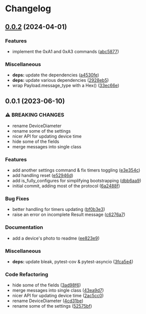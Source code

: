 # Changelog

## [0.0.2](https://github.com/andrey-yantsen/am43-bleak/compare/am43-bleak-v0.0.1...am43-bleak-v0.0.2) (2024-04-01)


### Features

* implement the 0xA1 and 0xA3 commands ([abc5877](https://github.com/andrey-yantsen/am43-bleak/commit/abc5877002adf5d18de7627ca96f67c341553746))


### Miscellaneous

* **deps:** update the dependencies ([a4530fe](https://github.com/andrey-yantsen/am43-bleak/commit/a4530fe4fc2e9a95ee4f398d48fbba96e9e7f18e))
* **deps:** update various dependencies ([2928eb5](https://github.com/andrey-yantsen/am43-bleak/commit/2928eb52cfac5d0e0fb38eea667f3b03a74d93e7))
* wrap Payload.message_type with a Hex() ([33ec66e](https://github.com/andrey-yantsen/am43-bleak/commit/33ec66e6999db3cffecea4f3c1cff1561ff67aa6))

## 0.0.1 (2023-06-10)


### ⚠ BREAKING CHANGES

* rename DeviceDiameter
* rename some of the settings
* nicer API for updating device time
* hide some of the fields
* merge messages into single class

### Features

* add another settings command & fix timers toggling ([e3e354c](https://github.com/andrey-yantsen/am43-bleak/commit/e3e354c44d9330311d0ae712791a98a416487eb5))
* add handling reset ([e52946d](https://github.com/andrey-yantsen/am43-bleak/commit/e52946d89624ab12fda61183aa5ae6cd7f34e153))
* add is_fully_configures for simplifying bootstrapping ([dbb6aa9](https://github.com/andrey-yantsen/am43-bleak/commit/dbb6aa96143df74576ee6680aee332baa1dbb053))
* initial commit, adding most of the protocol ([6a2488f](https://github.com/andrey-yantsen/am43-bleak/commit/6a2488f42cb35598f23d1531cd1665c375bb5ba0))


### Bug Fixes

* better handling for timers updating ([bf0b3e3](https://github.com/andrey-yantsen/am43-bleak/commit/bf0b3e3201dcaa722a7e7d8b334a09d150e1a18c))
* raise an error on incomplete Result message ([c6276a7](https://github.com/andrey-yantsen/am43-bleak/commit/c6276a7520888c19ea8ea080eeb073f1acb9e1c3))


### Documentation

* add a device's photo to readme ([ee823e9](https://github.com/andrey-yantsen/am43-bleak/commit/ee823e96933eeb4ffa0c47d1d31213efc58a1317))


### Miscellaneous

* **deps:** update bleak, pytest-cov & pytest-asyncio ([3fca5e4](https://github.com/andrey-yantsen/am43-bleak/commit/3fca5e4ccefea077a2454944b8e1a4ff468564b9))


### Code Refactoring

* hide some of the fields ([3ad98f6](https://github.com/andrey-yantsen/am43-bleak/commit/3ad98f60ec705d04062f6d35b4849777c9b9818e))
* merge messages into single class ([43ea9d7](https://github.com/andrey-yantsen/am43-bleak/commit/43ea9d732dd87fb9e5c32509ffd19c59e667e8ed))
* nicer API for updating device time ([2ac5cc0](https://github.com/andrey-yantsen/am43-bleak/commit/2ac5cc020bae4e3b2bcbd430a760fb30018f8bfa))
* rename DeviceDiameter ([4cd31be](https://github.com/andrey-yantsen/am43-bleak/commit/4cd31be1d4e68a8673af6b1c63d2b833cab1e106))
* rename some of the settings ([52575bf](https://github.com/andrey-yantsen/am43-bleak/commit/52575bff3174e887962e68d218aec42f0621e0df))
